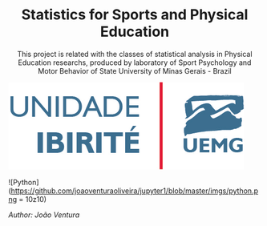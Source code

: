 <h1 align="center"> Statistics for Sports and Physical Education </h1> 

<p align="center"> This project is related with the classes of statistical analysis in Physical Education researchs, produced by laboratory of Sport Psychology and Motor Behavior of State University of Minas Gerais - Brazil </p>

![UEMG](https://github.com/joaoventuraoliveira/jupyter1/blob/master/imgs/uemg_ibirite2.jpg)

![Python](https://github.com/joaoventuraoliveira/jupyter1/blob/master/imgs/python.png = 10z10)

*Author: João Ventura*

